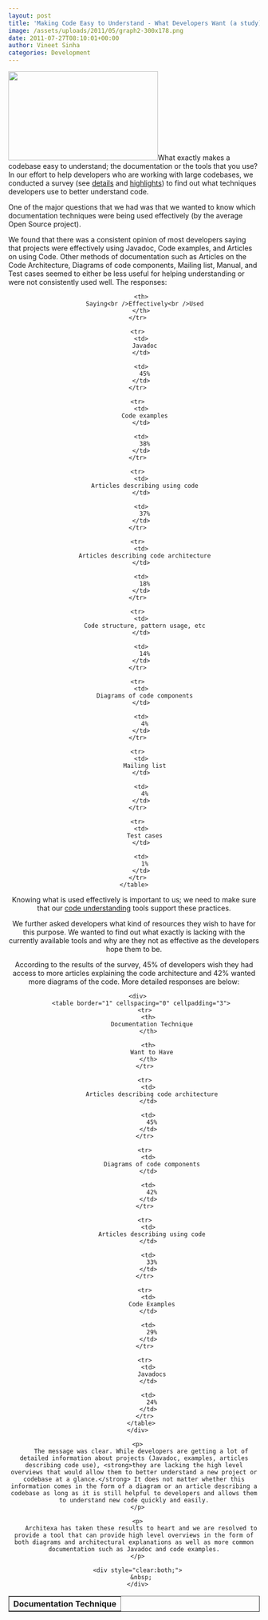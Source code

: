 ```yaml
---
layout: post
title: 'Making Code Easy to Understand - What Developers Want (a study)'
image: /assets/uploads/2011/05/graph2-300x178.png
date: 2011-07-27T08:10:01+00:00
author: Vineet Sinha
categories: Development
---
```

[<img src="{{site.baseurl}}/assets/uploads/2011/05/graph2-300x178.png" alt="" title="graph2" width="300" height="178" class="alignright size-medium wp-image-253" srcset="{{site.baseurl}}/assets/uploads/2011/05/graph2-300x178.png 300w, {{site.baseurl}}/assets/uploads/2011/05/graph2-1024x608.png 1024w, {{site.baseurl}}/assets/uploads/2011/05/graph2.png 1367w" sizes="(max-width: 300px) 100vw, 300px" />]({{site.baseurl}}/assets/uploads/2011/05/graph2.png)What exactly makes a codebase easy to understand; the documentation or the tools that you use? In our effort to help developers who are working with large codebases, we conducted a survey (see [details](http://blog.architexa.com/2011/02/making-cool-ideas-happen-studying-our-users-and-software-immigrants/ "A Study of How Developers Understand New Codebases") and [highlights](http://blog.architexa.com/2011/07/a-detailed-study-on-understanding-code/ "A Detailed Study on Understanding Code")) to find out what techniques developers use to better understand code.

<!--more-->



One of the major questions that we had was that we wanted to know which documentation techniques were being used effectively (by the average Open Source project).

We found that there was a consistent opinion of most developers saying that projects were effectively using Javadoc, Code examples, and Articles on using Code. Other methods of documentation such as Articles on the Code Architecture, Diagrams of code components, Mailing list, Manual, and Test cases seemed to either be less useful for helping understanding or were not consistently used well. The responses:

<center>

  <div>
    <table border="1" cellspacing="0" cellpadding="3">
      <tr>
        <th>
          Documentation Technique
        </th>

        <th>
          Saying<br />Effectively<br />Used
        </th>
      </tr>

      <tr>
        <td>
          Javadoc
        </td>

        <td>
          45%
        </td>
      </tr>

      <tr>
        <td>
          Code examples
        </td>

        <td>
          38%
        </td>
      </tr>

      <tr>
        <td>
          Articles describing using code
        </td>

        <td>
          37%
        </td>
      </tr>

      <tr>
        <td>
          Articles describing code architecture
        </td>

        <td>
          18%
        </td>
      </tr>

      <tr>
        <td>
          Code structure, pattern usage, etc
        </td>

        <td>
          14%
        </td>
      </tr>

      <tr>
        <td>
          Diagrams of code components
        </td>

        <td>
          4%
        </td>
      </tr>

      <tr>
        <td>
          Mailing list
        </td>

        <td>
          4%
        </td>
      </tr>

      <tr>
        <td>
          Test cases
        </td>

        <td>
          1%
        </td>
      </tr>
    </table>
  </div>
</center>

  <p>
    Knowing what is used effectively is important to us; we need to make sure that our <a href="http://www.architexa.com" title="Architexa">code understanding</a> tools support these practices.
  </p>

  <p>
    We further asked developers what kind of resources they wish to have for this purpose. We wanted to find out what exactly is lacking with the currently available tools and why are they not as effective as the developers hope them to be.
  </p>

  <p>
    According to the results of the survey, 45% of developers wish they had access to more articles explaining the code architecture and 42% wanted more diagrams of the code. More detailed responses are below:
  </p>

  <p>
    <center>

      <div>
        <table border="1" cellspacing="0" cellpadding="3">
          <tr>
            <th>
              Documentation Technique
            </th>

            <th>
              Want to Have
            </th>
          </tr>

          <tr>
            <td>
              Articles describing code architecture
            </td>

            <td>
              45%
            </td>
          </tr>

          <tr>
            <td>
              Diagrams of code components
            </td>

            <td>
              42%
            </td>
          </tr>

          <tr>
            <td>
              Articles describing using code
            </td>

            <td>
              33%
            </td>
          </tr>

          <tr>
            <td>
              Code Examples
            </td>

            <td>
              29%
            </td>
          </tr>

          <tr>
            <td>
              Javadocs
            </td>

            <td>
              24%
            </td>
          </tr>
        </table>
      </div>

  </center>

      <p>
        The message was clear. While developers are getting a lot of detailed information about projects (Javadoc, examples, articles describing code use), <strong>they are lacking the high level overviews that would allow them to better understand a new project or codebase at a glance.</strong> It does not matter whether this information comes in the form of a diagram or an article describing a codebase as long as it is still helpful to developers and allows them to understand new code quickly and easily.
      </p>

      <p>
        Architexa has taken these results to heart and we are resolved to provide a tool that can provide high level overviews in the form of both diagrams and architectural explanations as well as more common documentation such as Javadoc and code examples.
      </p>

      <div style="clear:both;">
        &nbsp;
      </div>
